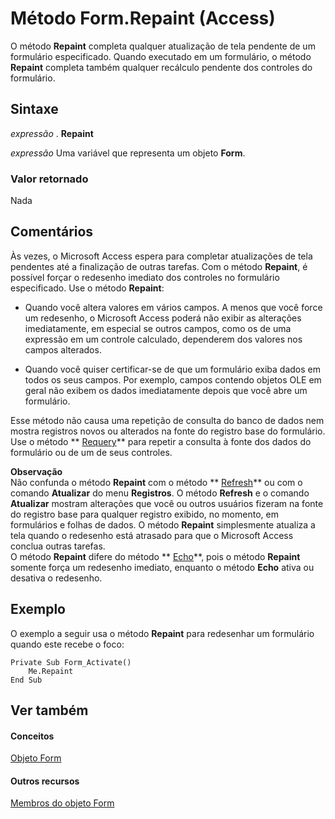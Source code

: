 
# Método Form.Repaint (Access)

O método  **Repaint** completa qualquer atualização de tela pendente de um formulário especificado. Quando executado em um formulário, o método **Repaint** completa também qualquer recálculo pendente dos controles do formulário.
 


## Sintaxe

 *expressão*  . **Repaint**
 

 
 *expressão*  Uma variável que representa um objeto **Form**.
 

 

### Valor retornado

Nada
 

 

## Comentários

Às vezes, o Microsoft Access espera para completar atualizações de tela pendentes até a finalização de outras tarefas. Com o método  **Repaint**, é possível forçar o redesenho imediato dos controles no formulário especificado. Use o método **Repaint**:
 

 

- Quando você altera valores em vários campos. A menos que você force um redesenho, o Microsoft Access poderá não exibir as alterações imediatamente, em especial se outros campos, como os de uma expressão em um controle calculado, dependerem dos valores nos campos alterados.
    
 
- Quando você quiser certificar-se de que um formulário exiba dados em todos os seus campos. Por exemplo, campos contendo objetos OLE em geral não exibem os dados imediatamente depois que você abre um formulário.
    
 
Esse método não causa uma repetição de consulta do banco de dados nem mostra registros novos ou alterados na fonte do registro base do formulário. Use o método  ** [Requery](26d8d784-9348-6301-9bef-569d15668a0e.md)** para repetir a consulta à fonte dos dados do formulário ou de um de seus controles.
 

 

 **Observação**<BR/>   Não confunda o método **Repaint** com o método ** [Refresh](e7a15c34-d3ec-184f-8d03-3e264fcc60d0.md)** ou com o comando **Atualizar** do menu **Registros**. O método **Refresh** e o comando **Atualizar** mostram alterações que você ou outros usuários fizeram na fonte do registro base para qualquer registro exibido, no momento, em formulários e folhas de dados. O método **Repaint** simplesmente atualiza a tela quando o redesenho está atrasado para que o Microsoft Access conclua outras tarefas. <BR/>O método **Repaint** difere do método ** [Echo](ce94d774-ef06-7cf4-0e91-b5affa41a437.md)**, pois o método **Repaint** somente força um redesenho imediato, enquanto o método **Echo** ativa ou desativa o redesenho.
 


## Exemplo

O exemplo a seguir usa o método  **Repaint** para redesenhar um formulário quando este recebe o foco:
 

 

```
Private Sub Form_Activate() 
    Me.Repaint 
End Sub
```


## Ver também


#### Conceitos


 
 [Objeto Form](72ef9219-142b-b690-b696-3eba9a5d4522.md)
#### Outros recursos


 
 [Membros do objeto Form](e1976b58-28ca-8f76-cdf3-6732cb06ce6c.md)